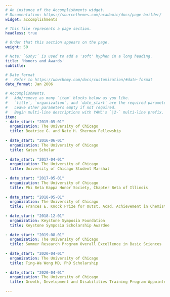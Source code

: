 ```yaml
---
# An instance of the Accomplishments widget.
# Documentation: https://sourcethemes.com/academic/docs/page-builder/
widget: accomplishments

# This file represents a page section.
headless: true

# Order that this section appears on the page.
weight: 50

# Note: `&shy;` is used to add a 'soft' hyphen in a long heading.
title: 'Honors and Awards'
subtitle:

# Date format
#   Refer to https://wowchemy.com/docs/customization/#date-format
date_format: Jan 2006

# Accomplishments.
#   Add/remove as many `item` blocks below as you like.
#   `title`, `organization`, and `date_start` are the required parameters.
#   Leave other parameters empty if not required.
#   Begin multi-line descriptions with YAML's `|2-` multi-line prefix.
item:
- date_start: "2015-05-01"
  organization: The University of Chicago
  title: Beatrice G. and Nate H. Sherman Fellowship
  
- date_start: "2016-06-01"
  organization: The University of Chicago
  title: Katen Scholar
  
- date_start: "2017-04-01"
  organization: The University of Chicago
  title: University of Chicago Student Marshal
  
- date_start: "2017-05-01"
  organization: The University of Chicago
  title: Phi Beta Kappa Honor Society, Chapter Beta of Illinois
  
- date_start: "2018-05-01"
  organization: The University of Chicago
  title: Frances E. Knock Prize for Outst. Acad. Achievement in Chemistry
  
- date_start: "2018-12-01"
  organization: Keystone Symposia Foundation
  title: Keystone Symposia Scholarship Awardee
  
- date_start: "2019-08-01"
  organization: The University of Chicago
  title: Summer Research Program Overall Excellence in Basic Sciences
  
- date_start: "2020-04-01"
  organization: The University of Chicago
  title: Ting-Wa Wong MD, PhD Scholarship
  
- date_start: "2020-04-01"
  organization: The University of Chicago
  title: Growth, Development and Disabilities Training Program Appointee
  
---
```

